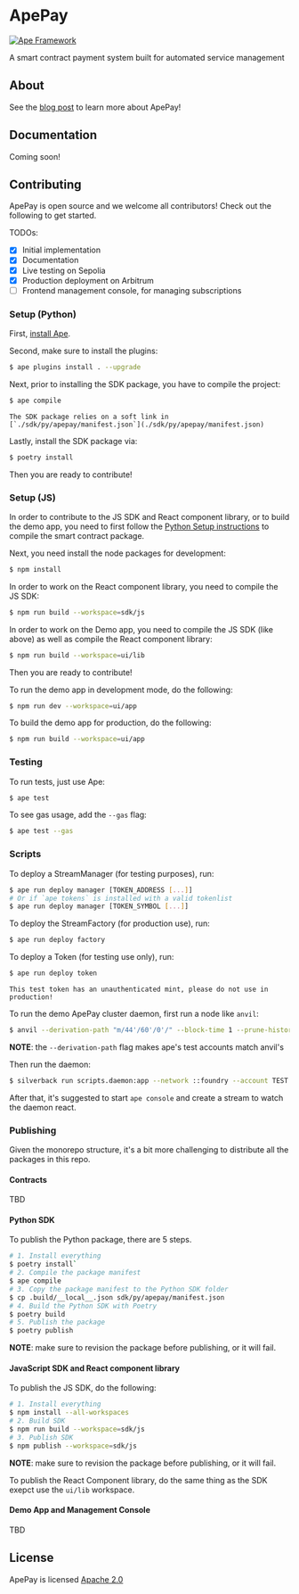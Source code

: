 # ApePay

[![Ape Framework](https://img.shields.io/badge/Built%20with-Ape%20Framework-brightgreen.svg)](https://apeworx.io)

A smart contract payment system built for automated service management

## About

See the [blog post](https://mirror.xyz/apeworx.eth/XPAko-Ez-BqHJF5zaB9sG8kfuDutNn1TqPg4827C7fw) to learn more about ApePay!

## Documentation

Coming soon!

## Contributing

ApePay is open source and we welcome all contributors! Check out the following to get started.

TODOs:

- [x] Initial implementation
- [x] Documentation
- [x] Live testing on Sepolia
- [x] Production deployment on Arbitrum
- [ ] Frontend management console, for managing subscriptions

### Setup (Python)

First, [install Ape](https://docs.apeworx.io/ape/stable/userguides/quickstart.html#installation).

Second, make sure to install the plugins:

```sh
$ ape plugins install . --upgrade
```

Next, prior to installing the SDK package, you have to compile the project:

```sh
$ ape compile
```

```note
The SDK package relies on a soft link in [`./sdk/py/apepay/manifest.json`](./sdk/py/apepay/manifest.json)
```

Lastly, install the SDK package via:

```sh
$ poetry install
```

Then you are ready to contribute!

### Setup (JS)

In order to contribute to the JS SDK and React component library, or to build the demo app, you need to first follow the [Python Setup instructions](#setup-python) to compile the smart contract package.

Next, you need install the node packages for development:

```sh
$ npm install
```

In order to work on the React component library, you need to compile the JS SDK:

```sh
$ npm run build --workspace=sdk/js
```

In order to work on the Demo app, you need to compile the JS SDK (like above) as well as compile the React component library:

```sh
$ npm run build --workspace=ui/lib
```

Then you are ready to contribute!

To run the demo app in development mode, do the following:

```sh
$ npm run dev --workspace=ui/app
```

To build the demo app for production, do the following:

```sh
$ npm run build --workspace=ui/app
```

### Testing

To run tests, just use Ape:

```sh
$ ape test
```

To see gas usage, add the `--gas` flag:

```sh
$ ape test --gas
```

### Scripts

To deploy a StreamManager (for testing purposes), run:

```sh
$ ape run deploy manager [TOKEN_ADDRESS [...]]
# Or if `ape tokens` is installed with a valid tokenlist
$ ape run deploy manager [TOKEN_SYMBOL [...]]
```

To deploy the StreamFactory (for production use), run:

```sh
$ ape run deploy factory
```

To deploy a Token (for testing use only), run:

```sh
$ ape run deploy token
```

```note
This test token has an unauthenticated mint, please do not use in production!
```

To run the demo ApePay cluster daemon, first run a node like `anvil`:

```sh
$ anvil --derivation-path "m/44'/60'/0'/" --block-time 1 --prune-history
```

**NOTE**: the `--derivation-path` flag makes ape's test accounts match anvil's

Then run the daemon:

```sh
$ silverback run scripts.daemon:app --network ::foundry --account TEST::0
```

After that, it's suggested to start `ape console` and create a stream to watch the daemon react.

### Publishing

Given the monorepo structure, it's a bit more challenging to distribute all the packages in this repo.

#### Contracts

TBD

#### Python SDK

To publish the Python package, there are 5 steps.

```sh
# 1. Install everything
$ poetry install`
# 2. Compile the package manifest
$ ape compile
# 3. Copy the package manifest to the Python SDK folder
$ cp .build/__local__.json sdk/py/apepay/manifest.json
# 4. Build the Python SDK with Poetry
$ poetry build
# 5. Publish the package
$ poetry publish
```

**NOTE**: make sure to revision the package before publishing, or it will fail.

#### JavaScript SDK and React component library

To publish the JS SDK, do the following:

```sh
# 1. Install everything
$ npm install --all-workspaces
# 2. Build SDK
$ npm run build --workspace=sdk/js
# 3. Publish SDK
$ npm publish --workspace=sdk/js
```

**NOTE**: make sure to revision the package before publishing, or it will fail.

To publish the React Component library, do the same thing as the SDK exepct use the `ui/lib` workspace.

#### Demo App and Management Console

TBD

## License

ApePay is licensed [Apache 2.0](./LICENSE)
